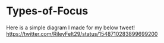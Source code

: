 # Types-of-Focus
Here is a simple diagram I made for my below tweet!
https://twitter.com/RileyFelt29/status/1548710283899699200
